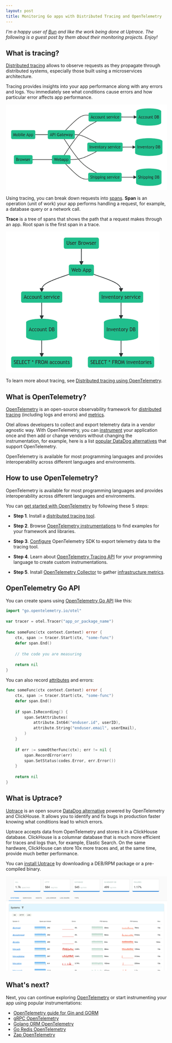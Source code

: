 ```yaml
---
layout: post
title: Monitoring Go apps with Distributed Tracing and OpenTelemetry
---
```


*I'm a happy user of [Bun](https://bun.uptrace.dev/) and like the work being done at Uptrace. The following is a guest post
by them about their monitoring projects. Enjoy!*


## What is tracing?

[Distributed tracing](https://opentelemetry.uptrace.dev/guide/distributed-tracing.html) allows to
observe requests as they propagate through distributed systems, especially those built using a
microservices architecture.

Tracing provides insights into your app performance along with any errors and logs. You immediately
see what conditions cause errors and how particular error affects app performance.

![Uptrace tracing tool](/assets/tracing-graph.png)

Using tracing, you can break down requests into
[spans](https://opentelemetry.uptrace.dev/guide/distributed-tracing.html#spans). **Span** is an
operation (unit of work) your app performs handling a request, for example, a database query or a
network call.

**Trace** is a tree of spans that shows the path that a request makes through an app. Root span is
the first span in a trace.

![Uptrace tracing tool](/assets/trace-graph.png)

To learn more about tracing, see
[Distributed tracing using OpenTelemetry](https://opentelemetry.uptrace.dev/guide/distributed-tracing.html).

## What is OpenTelemetry?

[OpenTelemetry](https://opentelemetry.uptrace.dev/) is an open-source observability framework for
[distributed tracing](https://opentelemetry.uptrace.dev/guide/distributed-tracing.html) (including
logs and errors) and [metrics](https://opentelemetry.uptrace.dev/guide/metrics.html).

Otel allows developers to collect and export telemetry data in a vendor agnostic way. With
OpenTelemetry, you can [instrument](https://opentelemetry.uptrace.dev/instrumentations/) your
application once and then add or change vendors without changing the instrumentation, for example,
here is a list [popular DataDog alternatives](https://get.uptrace.dev/compare/datadog-competitors.html) that support
OpenTelemetry.

OpenTelemetry is available for most programming languages and provides interoperability across
different languages and environments.

## How to use OpenTelemetry?

OpenTelemetry is available for most programming languages and provides interoperability across
different languages and environments.

You can [get started with OpenTelemetry](https://opentelemetry.uptrace.dev/) by following these 5
steps:

- **Step 1**. Install a
  [distributed tracing tool](https://get.uptrace.dev/compare/distributed-tracing-tools.html).

- **Step 2**. Browse
  [OpenTelemetry instrumentations](https://opentelemetry.uptrace.dev/instrumentations/) to find
  examples for your framework and libraries.

- **Step 3**. [Configure](https://docs.uptrace.dev/#getting-started) OpenTelemetry SDK to export
  telemetry data to the tracing tool.

- **Step 4**. Learn about
  [OpenTelemetry Tracing API](https://opentelemetry.uptrace.dev/guide/distributed-tracing.html#what-s-next)
  for your programming language to create custom instrumentations.

- **Step 5**. Install
  [OpenTelemetry Collector](https://opentelemetry.uptrace.dev/guide/collector.html) to gather
  [infrastructure metrics](https://opentelemetry.uptrace.dev/guide/collector.html#host-metrics).

## OpenTelemetry Go API

You can create spans using
[OpenTelemetry Go API](https://opentelemetry.uptrace.dev/guide/go-tracing.html) like this:

```go
import "go.opentelemetry.io/otel"

var tracer = otel.Tracer("app_or_package_name")

func someFunc(ctx context.Context) error {
	ctx, span := tracer.Start(ctx, "some-func")
	defer span.End()

    // the code you are measuring

	return nil
}
```

You can also record
[attributes](https://opentelemetry.uptrace.dev/guide/distributed-tracing.html#attributes) and
errors:

```go
func someFunc(ctx context.Context) error {
	ctx, span := tracer.Start(ctx, "some-func")
	defer span.End()

	if span.IsRecording() {
		span.SetAttributes(
			attribute.Int64("enduser.id", userID),
			attribute.String("enduser.email", userEmail),
		)
	}

	if err := someOtherFunc(ctx); err != nil {
		span.RecordError(err)
		span.SetStatus(codes.Error, err.Error())
	}

	return nil
}
```

## What is Uptrace?

[Uptrace](https://github.com/uptrace/uptrace) is an open source
[DataDog alternative](https://get.uptrace.dev/compare/datadog-competitors.html) powered by OpenTelemetry and ClickHouse. It
allows you to identify and fix bugs in production faster knowing what conditions lead to which
errors.

Uptrace accepts data from OpenTelemetry and stores it in a ClickHouse database. ClickHouse is a
columnar database that is much more efficient for traces and logs than, for example, Elastic Search.
On the same hardware, ClickHouse can store 10x more traces and, at the same time, provide much
better performance.

You can [install Uptrace](https://get.uptrace.dev/guide/opentelemetry-tracing-tool.html) by downloading a DEB/RPM package
or a pre-compiled binary.

![Uptrace tracing tool](/assets/uptrace.png)

## What's next?

Next, you can continue exploring [OpenTelemetry](https://opentelemetry.uptrace.dev) or start
instrumenting your app using popular instrumentations:

- [OpenTelemetry guide for Gin and GORM](https://get.uptrace.dev/opentelemetry/gin-gorm.html)
- [gRPC OpenTelemetry](https://opentelemetry.uptrace.dev/instrumentations/go-grpc.html)
- [Golang ORM OpenTelemetry](https://bun.uptrace.dev/guide/performance-monitoring.html)
- [Go Redis OpenTelemetry](https://redis.uptrace.dev/guide/go-redis-monitoring.html)
- [Zap OpenTelemetry](https://opentelemetry.uptrace.dev/instrumentations/go-zap.html)

